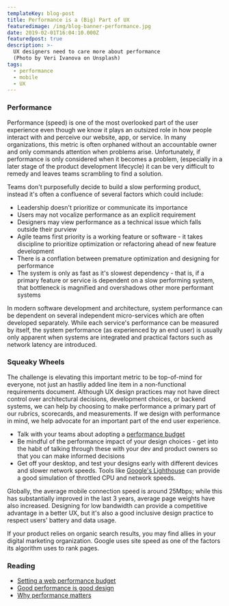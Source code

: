 ```yaml
---
templateKey: blog-post
title: Performance is a (Big) Part of UX
featuredimage: /img/blog-banner-performance.jpg
date: 2019-02-01T16:04:10.000Z
featuredpost: true
description: >-
  UX designers need to care more about performance
  (Photo by Veri Ivanova on Unsplash)
tags:
  - performance
  - mobile
  - UX
---
```


### Performance 
Performance (speed) is one of the most overlooked part of the user experience even though we know it plays an outsized role in how people interact with and perceive our website, app, or service. In many organizations, this metric is often orphaned without an accountable owner and only commands attention when problems arise. Unfortunately, if performance is only considered when it becomes a problem, (especially in a later stage of the product development lifecycle) it can be very difficult to remedy and leaves teams scrambling to find a solution.   

Teams don't purposefully decide to build a slow performing product, instead it's often a confluence of several factors which could include:
- Leadership doesn't prioritize or communicate its importance
- Users may not vocalize performance as an explicit requirement
- Designers may view performance as a technical issue which falls outside their purview
- Agile teams first priority is a working feature or software - it takes discipline to prioritize optimization or refactoring ahead of new feature development
- There is a conflation between premature optimization and designing for performance
- The system is only as fast as it's slowest dependency - that is, if a primary feature or service is dependent on a slow performing system, that bottleneck is magnified and overshadows other more performant systems

In modern software development and architecture, system performance can be dependent on several independent micro-services which are often developed separately. While each service's performance can be measured by itself, the system performance (as experienced by an end user) is usually only apparent when systems are integrated and practical factors such as network latency are introduced.  

### Squeaky Wheels
The challenge is elevating this important metric to be top-of-mind for everyone, not just an hastliy added line item in a non-functional requirements document. Although UX design practices may not have direct control over architectural decisions, development choices, or backend systems, we can help by choosing to make performance a primary part of our rubrics, scorecards, and measurements. If we design with performance in mind, we help advocate for an important part of the end user experience.


- Talk with your teams about adopting a [performance budget](https://timkadlec.com/2013/01/setting-a-performance-budget/)
- Be mindful of the performance impact of your design choices - get into the habit of talking through these with your dev and product owners so that you can make informed decisions
- Get off your desktop, and test your designs early with different devices and slower network speeds. Tools like [Google's Lighthouse](https://developers.google.com/web/tools/lighthouse) can provide a good simulation of throttled CPU and network speeds.

Globally, the average mobile connection speed is around 25Mbps; while this has substantially improved in the last 3 years, average page weights have also increased. Designing for low bandwidth can provide a competitive advantage in a better UX, but it's also a good inclusive design practice to respect users' battery and data usage.

If your product relies on organic search results, you may find allies in your digital marketing organization. Google uses site speed as one of the factors its algorithm uses to rank pages. 

### Reading

- [Setting a web performance budget](https://www.invisionapp.com/inside-design/setting-a-web-performance-budget/)
- [Good performance is good design](https://uxplanet.org/good-performance-is-good-design-the-5-principles-of-performant-design-54ca44c7c4e0)
- [Why performance matters](https://developers.google.com/web/fundamentals/performance/why-performance-matters)
